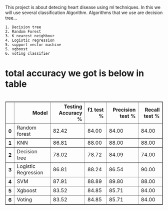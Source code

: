 

This project is about detecing heart disease using ml techniques.
In this we will use several classification Algorithm.
Algorithms that we use are decision tree...

	1. Decision tree
	2. Random Forest
	3. K nearest neighbour
	4. Logistic regression
	5. support vector machine
	5. xgboost
	6. voting classifier
<h1>total accuracy we got is below in table<h1>

<table border="1" class="dataframe">
  <thead>
    <tr style="text-align: right;">
      <th></th>
      <th>Model</th>
      <th>Testing Accuracy %</th>
      <th>f1 test %</th>
      <th>Precision test %</th>
      <th>Recall test %</th>
    </tr>
  </thead>
  <tbody>
    <tr>
      <th>0</th>
      <td>Random forest</td>
      <td>82.42</td>
      <td>84.00</td>
      <td>84.00</td>
      <td>84.00</td>
    </tr>
    <tr>
      <th>1</th>
      <td>KNN</td>
      <td>86.81</td>
      <td>88.00</td>
      <td>88.00</td>
      <td>88.00</td>
    </tr>
    <tr>
      <th>2</th>
      <td>Decision tree</td>
      <td>78.02</td>
      <td>78.72</td>
      <td>84.09</td>
      <td>74.00</td>
    </tr>
    <tr>
      <th>3</th>
      <td>Logistic Regression</td>
      <td>86.81</td>
      <td>88.24</td>
      <td>86.54</td>
      <td>90.00</td>
    </tr>
    <tr>
      <th>4</th>
      <td>SVM</td>
      <td>87.91</td>
      <td>88.89</td>
      <td>89.80</td>
      <td>88.00</td>
    </tr>
    <tr>
      <th>5</th>
      <td>Xgboost</td>
      <td>83.52</td>
      <td>84.85</td>
      <td>85.71</td>
      <td>84.00</td>
    </tr>
    <tr>
      <th>6</th>
      <td>Voting</td>
      <td>83.52</td>
      <td>84.85</td>
      <td>85.71</td>
      <td>84.00</td>
    </tr>
  </tbody>
</table>
